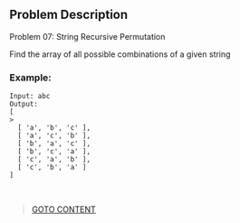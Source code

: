 ## Problem Description ##

Problem 07: String Recursive Permutation

Find the array of all possible combinations of a given string
<br>
<h3> Example: </h3>

```
Input: abc
Output: 
[                                                                               > 
  [ 'a', 'b', 'c' ],
  [ 'a', 'c', 'b' ],
  [ 'b', 'a', 'c' ],
  [ 'b', 'c', 'a' ],
  [ 'c', 'a', 'b' ],
  [ 'c', 'b', 'a' ] 
]
```


<br>

> <a href="https://github.com/Sazzad-Saju/Problem-Solving-For-Interviews/blob/master/README.md">GOTO CONTENT</a>
